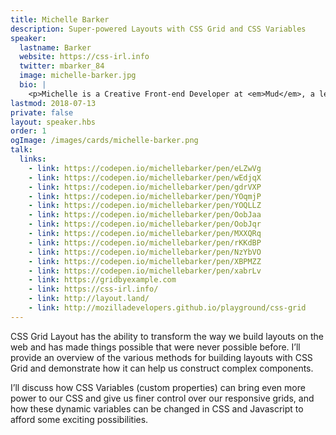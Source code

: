 ```yaml
---
title: Michelle Barker
description: Super-powered Layouts with CSS Grid and CSS Variables
speaker:
  lastname: Barker
  website: https://css-irl.info
  twitter: mbarker_84
  image: michelle-barker.jpg
  bio: |
    <p>Michelle is a Creative Front-end Developer at <em>Mud</em>, a leading digital agency in Bath, UK, where she is known unofficially as the Queen of Grids. She is a regular blogger on all things CSS on her personal site <em>CSS { In Real Life }</em>, and has written articles for <em>Smashing Magazine</em>, <em>the Pastry Box</em> and <em>Vandelay Design</em>.</p>
lastmod: 2018-07-13
private: false
layout: speaker.hbs
order: 1
ogImage: /images/cards/michelle-barker.png
talk:
  links:
    - link: https://codepen.io/michellebarker/pen/eLZwVg
    - link: https://codepen.io/michellebarker/pen/wEdjqX
    - link: https://codepen.io/michellebarker/pen/gdrVXP
    - link: https://codepen.io/michellebarker/pen/YOqmjP
    - link: https://codepen.io/michellebarker/pen/YOQLLZ
    - link: https://codepen.io/michellebarker/pen/OobJaa
    - link: https://codepen.io/michellebarker/pen/OobJqr
    - link: https://codepen.io/michellebarker/pen/MXXQRq
    - link: https://codepen.io/michellebarker/pen/rKKdBP
    - link: https://codepen.io/michellebarker/pen/NzYbVO
    - link: https://codepen.io/michellebarker/pen/XBPMZZ
    - link: https://codepen.io/michellebarker/pen/xabrLv
    - link: https://gridbyexample.com
    - link: https://css-irl.info/
    - link: http://layout.land/
    - link: http://mozilladevelopers.github.io/playground/css-grid
---
```


CSS Grid Layout has the ability to transform the way we build layouts on the web and has made things possible that were never possible before. I’ll provide an overview of the various methods for building layouts with CSS Grid and demonstrate how it can help us construct complex components.

I’ll discuss how CSS Variables (custom properties) can bring even more power to our CSS and give us finer control over our responsive grids, and how these dynamic variables can be changed in CSS and Javascript to afford some exciting possibilities.
